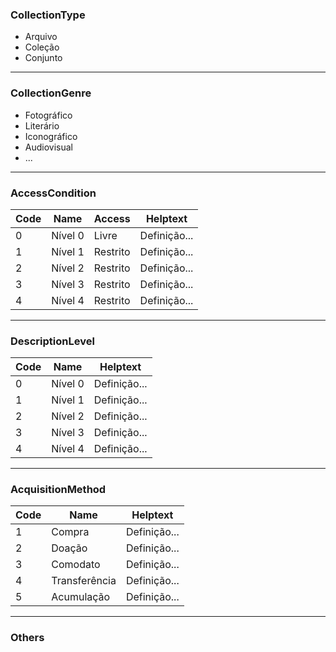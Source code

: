 ### CollectionType

- Arquivo
- Coleção
- Conjunto

--------

### CollectionGenre

- Fotográfico
- Literário
- Iconográfico
- Audiovisual
- ...

--------

### AccessCondition

Code | Name       | Access   | Helptext     |
-----|------------|----------|--------------|
0    | Nível 0    | Livre    | Definição... |
1    | Nível 1    | Restrito | Definição... |
2    | Nível 2    | Restrito | Definição... |
3    | Nível 3    | Restrito | Definição... |
4    | Nível 4    | Restrito | Definição... |

--------

### DescriptionLevel

Code | Name       | Helptext     |
-----|------------|--------------|
0    | Nível 0    | Definição... |
1    | Nível 1    | Definição... |
2    | Nível 2    | Definição... |
3    | Nível 3    | Definição... |
4    | Nível 4    | Definição... |

--------

### AcquisitionMethod

Code | Name           | Helptext     |
-----|----------------|--------------|
1    | Compra         | Definição... |
2    | Doação         | Definição... |
3    | Comodato       | Definição... |
4    | Transferência  | Definição... |
5    | Acumulação     | Definição... |

--------


### Others
